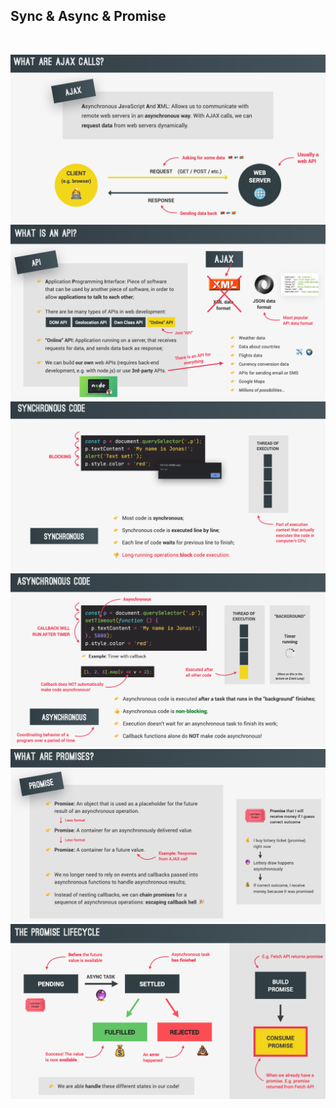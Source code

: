 
## Sync & Async & Promise


</br>

![Drag Racing](/Assets/async/ajax.png)
![Drag Racing](/Assets/async/api.png)
![Drag Racing](/Assets/async/sync.png)
![Drag Racing](/Assets/async/async.png)
![Drag Racing](/Assets/async/promise.png)
![Drag Racing](/Assets/async/promise_lifecycle.png)

</br>
